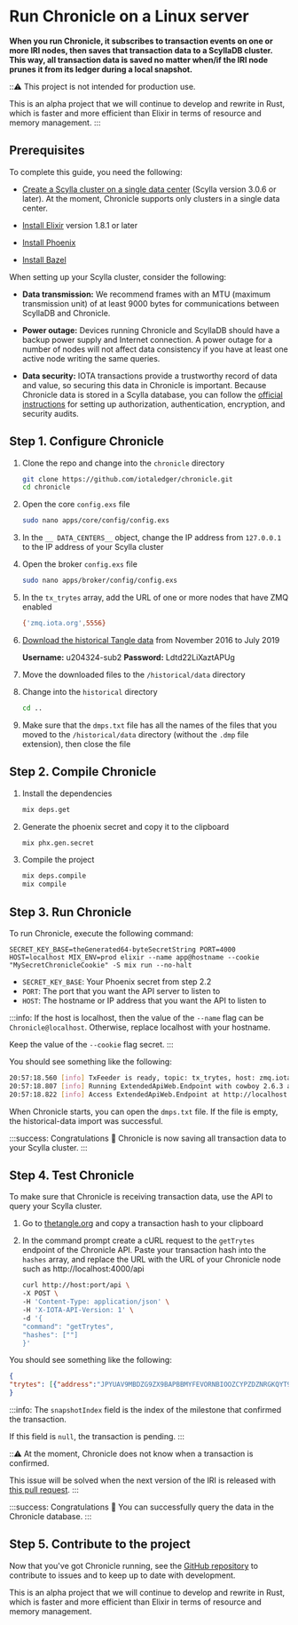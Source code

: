# Run Chronicle on a Linux server

**When you run Chronicle, it subscribes to transaction events on one or more IRI nodes, then saves that transaction data to a ScyllaDB cluster. This way, all transaction data is saved no matter when/if the IRI node prunes it from its ledger during a local snapshot.**

:::warning:
This project is not intended for production use.

This is an alpha project that we will continue to develop and rewrite in Rust, which is faster and more efficient than Elixir in terms of resource and memory management.
:::

## Prerequisites

To complete this guide, you need the following:

- [Create a Scylla cluster on a single data center](https://docs.scylladb.com/operating-scylla/procedures/cluster-management/create_cluster/) (Scylla version 3.0.6 or later). At the moment, Chronicle supports only clusters in a single data center.

- [Install Elixir](https://elixir-lang.org/install.html) version 1.8.1 or later 

- [Install Phoenix](https://hexdocs.pm/phoenix/installation.html)

- [Install Bazel](https://docs.bazel.build/versions/master/install.html)

When setting up your Scylla cluster, consider the following:

- **Data transmission:** We recommend frames with an MTU (maximum transmission unit) of at least 9000 bytes for communications between ScyllaDB and Chronicle.  

- **Power outage:** Devices running Chronicle and ScyllaDB should have a backup power supply and Internet connection. A power outage for a number of nodes will not affect data consistency if you have at least one active node writing the same queries.

- **Data security:** IOTA transactions provide a trustworthy record of data and value, so securing this data in Chronicle is important. Because Chronicle data is stored in a Scylla database, you can follow the [official instructions](https://docs.scylladb.com/operating-scylla/security/security_checklist/) for setting up authorization, authentication, encryption, and security audits.

## Step 1. Configure Chronicle

1. Clone the repo and change into the `chronicle` directory

    ```bash
    git clone https://github.com/iotaledger/chronicle.git
    cd chronicle
    ```

2. Open the core `config.exs` file

    ```bash
    sudo nano apps/core/config/config.exs
    ```

3. In the `__ DATA_CENTERS__` object, change the IP address from `127.0.0.1` to the IP address of your Scylla cluster

4. Open the broker `config.exs` file

    ```bash
    sudo nano apps/broker/config/config.exs
    ```

5. In the `tx_trytes` array, add the URL of one or more nodes that have ZMQ enabled

    ```bash
    {'zmq.iota.org',5556}
    ```

6. [Download the historical Tangle data](http://u204324-sub2.your-storagebox.de/) from November 2016 to July 2019

    **Username:** u204324-sub2
    **Password:** Ldtd22LiXaztAPUg

7. Move the downloaded files to the `/historical/data` directory

8. Change into the `historical` directory

    ```bash
    cd ..
    ```

9. Make sure that the `dmps.txt` file has all the names of the files that you moved to the `/historical/data` directory (without the `.dmp` file extension), then close the file

## Step 2. Compile Chronicle

1. Install the dependencies

    ```bash
    mix deps.get
    ```

2. Generate the phoenix secret and copy it to the clipboard

    ```bash
    mix phx.gen.secret
    ```

3. Compile the project

    ```bash
    mix deps.compile
    mix compile
    ```

## Step 3. Run Chronicle

To run Chronicle, execute the following command:

```
SECRET_KEY_BASE=theGenerated64-byteSecretString PORT=4000 HOST=localhost MIX_ENV=prod elixir --name app@hostname --cookie "MySecretChronicleCookie" -S mix run --no-halt
```

* `SECRET_KEY_BASE`: Your Phoenix secret from step 2.2
* `PORT`: The port that you want the API server to listen to
* `HOST`: The hostname or IP address that you want the API to listen to

:::info:
If the host is localhost, then the value of the `--name` flag can be `Chronicle@localhost`. Otherwise, replace localhost with your hostname.

Keep the value of the `--cookie` flag secret.
:::

You should see something like the following:

```bash
20:57:18.560 [info] TxFeeder is ready, topic: tx_trytes, host: zmq.iota.org
20:57:18.807 [info] Running ExtendedApiWeb.Endpoint with cowboy 2.6.3 at :::4000 (http)
20:57:18.822 [info] Access ExtendedApiWeb.Endpoint at http://localhost:4000
```

When Chronicle starts, you can open the `dmps.txt` file. If the file is empty, the historical-data import was successful.

:::success: Congratulations :tada:
Chronicle is now saving all transaction data to your Scylla cluster.
:::

## Step 4. Test Chronicle

To make sure that Chronicle is receiving transaction data, use the API to query your Scylla cluster.

1. Go to [thetangle.org](https://thetangle.org/) and copy a transaction hash to your clipboard

2. In the command prompt create a cURL request to the `getTrytes` endpoint of the Chronicle API. Paste your transaction hash into the `hashes` array, and replace the URL with the URL of your Chronicle node such as http://localhost:4000/api

    ```bash
    curl http://host:port/api \
    -X POST \
    -H 'Content-Type: application/json' \
    -H 'X-IOTA-API-Version: 1' \
    -d '{
    "command": "getTrytes",
    "hashes": [""]
    }'
    ```

You should see something like the following:

```json
{
"trytes": [{"address":"JPYUAV9MBDZG9ZX9BAPBBMYFEVORNBIOOZCYPZDZNRGKQYT9HFEXXXBG9TULULJIOWJWQMXSPLILOJGJG","attachmentTimestamp":1567166602904,"attachmentTimestampLowerBound":0,"attachmentTimestampUpperBound":12,"branchTransaction":"OLZDBGOWXCLNZPJZMFUVYPL9COCBSHPIJGIN9L9SNUMMYVZQNDVOCWOYYGJXKHEJGWANXWRBVELB99999","bundle":"VVCRIZWRJ9GOUJRXRBWDEULYKIBIZNKIWGCWZCWVBTVIBAHKVTWLGYQNIZ9JCZJKVEAXABBAUEIGNGWP9","currentIndex":0,"lastIndex":0,"nonce":"JVF9999999RMF99999999999999","obsoleteTag":"HUIWONTO9999999999999999999","signatureMessageFragment":"ODGAHDLDGDNCGDIDRCRCTCTCSCTCSCGADBZAABZACBCBXAABQAGAHDLDGDNCUCPCXC9DTCSCGADB9BBBABQAGAQCPCSCNCQCFDPCBDRCWCGADBVAUAVAZAQAGAQCPCSCNCHDFDIDBDZCGADBVAUAVAZAQAGAQCPCSCNCHDF...","snapshotIndex":null,"tag":"999GOPOW9ATTACHTOTANGLE9ZIG","timestamp":1567166602,"trunkTransaction":"BXZWFMSFBAYWJKJUAKWYTUCZRY9GMNETX9MLN9UKRR9ORGRRIENPERNWCLHBCE9XBMYHAMGFYRRL99999","value":0}]
}
```

:::info:
The `snapshotIndex` field is the index of the milestone that confirmed the transaction.

If this field is `null`, the transaction is pending.
:::

:::warning:
At the moment, Chronicle does not know when a transaction is confirmed.

This issue will be solved when the next version of the IRI is released with [this  pull request](https://github.com/iotaledger/iri/pull/1551).
:::

:::success: Congratulations :tada:
You can successfully query the data in the Chronicle database.
:::

## Step 5. Contribute to the project

Now that you've got Chronicle running, see the [GitHub repository](https://github.com/iotaledger/chronicle) to contribute to issues and to keep up to date with development.

This is an alpha project that we will continue to develop and rewrite in Rust, which is faster and more efficient than Elixir in terms of resource and memory management.


